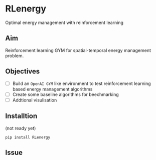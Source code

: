 # RLenergy
Optimal energy management with reinforcement learning


## Aim

Reinforcement learning GYM for spatial-temporal energy management problem. 

## Objectives

 - [ ] Build an `OpenAI GYM` like environment to test reinforcement learning based energy management algorithms
 - [ ] Create some baseline algorithms for beechmarking
 - [ ] Addtional visulisation   

## Installtion

(not ready yet)

```
pip install RLenergy
```
## Issue

